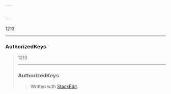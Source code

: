 ```yaml
---


---
```


<p>1213</p>
<hr>
<h3 id="authorizedkeys">AuthorizedKeys</h3>
<blockquote>
<p>1213

----
### AuthorizedKeys
> Written with <a href="https://stackedit.io/">StackEdit</a>.</p>
</blockquote>

<!--stackedit_data:
eyJoaXN0b3J5IjpbMTY4NDI5ODk5Ml19
-->